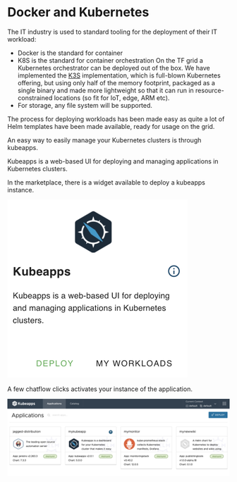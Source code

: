 # Docker and Kubernetes

The IT industry is used to standard tooling for the deployment of their IT workload: 
- Docker is the standard for container
- K8S is the standard for container orchestration
On the TF grid a Kubernetes orchestrator can be deployed out of the box. We have implemented the [K3S](https://k3s.io) implementation, which is full-blown Kubernetes offering, but using only half of the memory footprint, packaged as a single binary and made more lightweight so that it can run in resource-constrained locations (so fit for IoT, edge, ARM etc). 
- For storage, any file system will be supported.

The process for deploying workloads has been made easy as quite a lot of Helm templates have been made available, ready for usage on the grid. 

An easy way to easily manage your Kubernetes clusters is through kubeapps. 

Kubeapps is a web-based UI for deploying and managing applications in Kubernetes clusters.

In the marketplace, there is a widget available to deploy a kubeapps instance. 

![](./img/evdc_k8s_kubeapps_widget.png)

A few chatflow clicks activates your instance of the application.

![](./img/evdc_k8s_kubeapps_dashboard.png)
